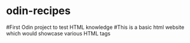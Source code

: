# odin-recipes
#First Odin project to test HTML knowledge
#This is a basic html website which would showcase various HTML tags